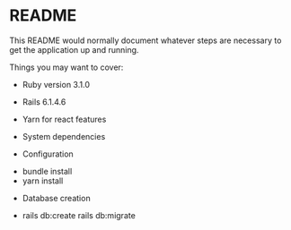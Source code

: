 # README

This README would normally document whatever steps are necessary to get the
application up and running.

Things you may want to cover:

* Ruby version 3.1.0

* Rails 6.1.4.6
* Yarn for react features

* System dependencies

* Configuration
- bundle install
- yarn install


* Database creation
 - rails db:create rails db:migrate
